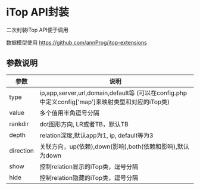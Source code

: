 # iTop API封装

二次封装iTop API便于调用

数据模型使用 https://github.com/annProg/itop-extensions

## 参数说明

| 参数 | 说明 |
| ---- | ---- |
|type | ip,app,server,url,domain,default等 (可以在config.php中定义config['map']来映射类型和对应的iTop类) |
|value |多个值用半角逗号分隔 |
|rankdir |dot图形方向, LR或者TB，默认TB |
|depth | relation深度,默认app为1, ip, default等为3 |
|direction | 关联方向，up(依赖),down(影响),both(依赖和影响),默认为down |
|show |控制relation显示的iTop类，逗号分隔|
|hide |控制relation隐藏的iTop类，逗号分隔|
